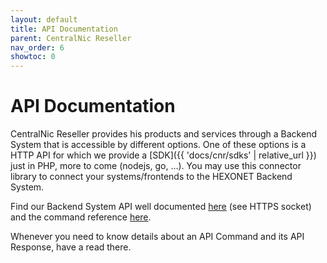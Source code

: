 ```yaml
---
layout: default
title: API Documentation
parent: CentralNic Reseller
nav_order: 6
showtoc: 0
---
```


# API Documentation

CentralNic Reseller provides his products and services through a Backend System that is accessible by different options. One of these options is a HTTP API for which we provide a [SDK]({{ 'docs/cnr/sdks' | relative_url }}) just in PHP, more to come (nodejs, go, ...). You may use this connector library to connect your systems/frontends to the HEXONET Backend System.

Find our Backend System API well documented [here](//www.centralnicreseller.com/api) (see HTTPS socket) and the command reference [here](//kb.centralnicreseller.com/api/api-commands/api-command-reference).

Whenever you need to know details about an API Command and its API Response, have a read there.
